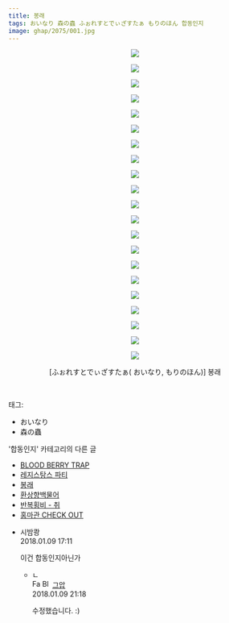 ```yaml
---
title: 봉래
tags: おいなり 森の蟲 ふぉれすとでぃざすたぁ もりのほん 합동인지
image: ghap/2075/001.jpg
---
```

<div class="article">
<p style="text-align: center; clear: none; float: none;"><img src="{{ site.nasurl }}/ghap/2075/001.jpg"/></p>
<p style="text-align: center; clear: none; float: none;"><img src="{{ site.nasurl }}/ghap/2075/002.jpg"/></p>
<p style="text-align: center; clear: none; float: none;"><img src="{{ site.nasurl }}/ghap/2075/003.jpg"/></p>
<p style="text-align: center; clear: none; float: none;"><img src="{{ site.nasurl }}/ghap/2075/004.jpg"/></p>
<p style="text-align: center; clear: none; float: none;"><img src="{{ site.nasurl }}/ghap/2075/005.jpg"/></p>
<p style="text-align: center; clear: none; float: none;"><img src="{{ site.nasurl }}/ghap/2075/006.jpg"/></p>
<p style="text-align: center; clear: none; float: none;"><img src="{{ site.nasurl }}/ghap/2075/007.jpg"/></p>
<p style="text-align: center; clear: none; float: none;"><img src="{{ site.nasurl }}/ghap/2075/008.jpg"/></p>
<p style="text-align: center; clear: none; float: none;"><img src="{{ site.nasurl }}/ghap/2075/009.jpg"/></p>
<p style="text-align: center; clear: none; float: none;"><img src="{{ site.nasurl }}/ghap/2075/010.jpg"/></p>
<p style="text-align: center; clear: none; float: none;"><img src="{{ site.nasurl }}/ghap/2075/011.jpg"/></p>
<p style="text-align: center; clear: none; float: none;"><img src="{{ site.nasurl }}/ghap/2075/012.jpg"/></p>
<p style="text-align: center; clear: none; float: none;"><img src="{{ site.nasurl }}/ghap/2075/013.jpg"/></p>
<p style="text-align: center; clear: none; float: none;"><img src="{{ site.nasurl }}/ghap/2075/014.jpg"/></p>
<p style="text-align: center; clear: none; float: none;"><img src="{{ site.nasurl }}/ghap/2075/015.jpg"/></p>
<p style="text-align: center; clear: none; float: none;"><img src="{{ site.nasurl }}/ghap/2075/016.jpg"/></p>
<p style="text-align: center; clear: none; float: none;"><img src="{{ site.nasurl }}/ghap/2075/017.jpg"/></p>
<p style="text-align: center; clear: none; float: none;"><img src="{{ site.nasurl }}/ghap/2075/018.jpg"/></p>
<p style="text-align: center; clear: none; float: none;"><img src="{{ site.nasurl }}/ghap/2075/019.jpg"/></p>
<p style="text-align: center; clear: none; float: none;"><img src="{{ site.nasurl }}/ghap/2075/020.jpg"/></p>
<p style="text-align: center; clear: none; float: none;"><img src="{{ site.nasurl }}/ghap/2075/021.jpg"/></p>
<p style="text-align: center; clear: none; float: none;">[ふぉれすとでぃざすたぁ( おいなり, もりのほん)] 봉래</p>
<p><br/></p>
</div><div class="tagTrail">
<p>태그: </p>
<ul>
<li>おいなり</li>
<li>森の蟲</li>
</ul>
</div><div class="another">
<p>'합동인지' 카테고리의 다른 글</p>
<ul>
<li><a href="/2016-09-11-ghap_2124">BLOOD BERRY TRAP</a></li>
<li><a href="/2016-09-11-ghap_2101">레지스탕스 파티</a></li>
<li><a href="/2016-09-09-ghap_2075">봉래</a></li>
<li><a href="/2016-09-08-ghap_2061">환상향백물어</a></li>
<li><a href="/2016-09-07-ghap_2044">반복횡비 - 취</a></li>
<li><a href="/2016-09-07-ghap_2029">홍마관 CHECK OUT</a></li>
</ul>
</div><div class="cb_module cb_fluid">
<div class="cb_wrt cb_profile">
<div class="comment">
<ul>
<li class="cb_thumb_off" id="comment15170152">
<div class="cb_comment_area">
<div class="cb_info_area">
<div class="cb_section">
<span class="cb_nick_name">시밤쾅</span>
</div>
<div class="cb_section">
<span class="cb_date">2018.01.09 17:11 </span>
</div>
</div>
<div class="cb_dsc_comment">
<p class="cb_dsc">
											이건 합동인지아닌가
										</p>
</div>
<ul>
<li class="cb_thumb_off" id="comment15170443">
<span class="cb_bu_subnode">ㄴ</span>
<div class="cb_comment_area">
<div class="cb_info_area">
<div class="cb_section">
<span class="cb_nick_name"><img alt="Favicon of https://ghaptouhou.tistory.com" height="16" onerror="this.onerror=null;this.parentNode.removeChild(this)" src="https://ghaptouhou.tistory.com/favicon.ico" width="16"/> <img alt="BlogIcon" height="16" onerror="this.parentNode.removeChild(this)" src="https://ghaptouhou.tistory.com/index.gif" width="16"/> <a href="https://ghaptouhou.tistory.com" onclick="return openLinkInNewWindow(this)"> 그압</a><span class="tistoryProfileLayerTrigger" onclick='TistoryProfile.show(event, this, {"title":"\uc800\uae30 \uc774\uac70 \ub098\uc911\uc5d0 \uc218\uc815 \uac00\ub2a5\ud558\ub098\uc694","url":"https:\/\/ghap.tistory.com","nickname":"\uadf8\uc555","items":[]}); return false;'></span></span>
</div>
<div class="cb_section">
<span class="cb_date">2018.01.09 21:18 </span>
</div>
</div>
<div class="cb_dsc_comment">
<p class="cb_dsc">
																수정했습니다. :)
															</p>
</div>
</div>
</li>
</ul>
</div></li>
</ul>
</div>
</div><!-- commentList close -->
</div>